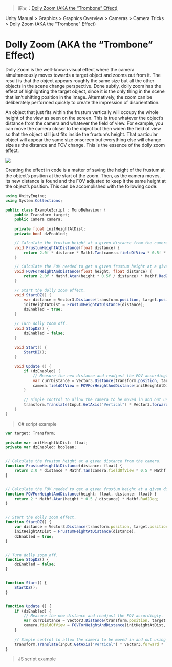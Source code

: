 > 原文：[Dolly Zoom (AKA the “Trombone” Effect)](http://docs.unity3d.com/Manual/DollyZoom.html)

Unity Manual > Graphics > Graphics Overview > Cameras > Camera Tricks > Dolly Zoom (AKA the "Trombone" Effect)

# Dolly Zoom (AKA the “Trombone” Effect)

Dolly Zoom is the well-known visual effect where the camera simultaneously moves towards a target object and zooms out from it. The result is that the object appears roughly the same size but all the other objects in the scene change perspective. Done subtly, dolly zoom has the effect of highlighting the target object, since it is the only thing in the scene that isn’t shifting position in the image. Alternatively, the zoom can be deliberately performed quickly to create the impression of disorientation.

An object that just fits within the frustum vertically will occupy the whole height of the view as seen on the screen. This is true whatever the object’s distance from the camera and whatever the field of view. For example, you can move the camera closer to the object but then widen the field of view so that the object still just fits inside the frustum’s height. That particular object will appear the same size onscreen but everything else will change size as the distance and FOV change. This is the essence of the dolly zoom effect.

![](http://docs.unity3d.com/uploads/Main/EqualFrustumHeight.png)

Creating the effect in code is a matter of saving the height of the frustum at the object’s position at the start of the zoom. Then, as the camera moves, its new distance is found and the FOV adjusted to keep it the same height at the object’s position. This can be accomplished with the following code:

```c#
using UnityEngine;
using System.Collections;

public class ExampleScript : MonoBehaviour {
    public Transform target;
    public Camera camera;
    
    private float initHeightAtDist;
    private bool dzEnabled;

    // Calculate the frustum height at a given distance from the camera.
    void FrustumHeightAtDistance(float distance) {
        return 2.0f * distance * Mathf.Tan(camera.fieldOfView * 0.5f * Mathf.Deg2Rad);
    }

    // Calculate the FOV needed to get a given frustum height at a given distance.
    void FOVForHeightAndDistance(float height, float distance) {
        return 2.0f * Mathf.Atan(height * 0.5f / distance) * Mathf.Rad2Deg;
    }

    // Start the dolly zoom effect.
    void StartDZ() {
        var distance = Vector3.Distance(transform.position, target.position);
        initHeightAtDist = FrustumHeightAtDistance(distance);
        dzEnabled = true;
    }
    
    // Turn dolly zoom off.
    void StopDZ() {
        dzEnabled = false;
    }
    
    void Start() {
        StartDZ();
    }

    void Update () {
        if (dzEnabled) {
            // Measure the new distance and readjust the FOV accordingly.
            var currDistance = Vector3.Distance(transform.position, target.position);
            camera.fieldOfView = FOVForHeightAndDistance(initHeightAtDist, currDistance);
        }
        
        // Simple control to allow the camera to be moved in and out using the up/down arrows.
        transform.Translate(Input.GetAxis("Vertical") * Vector3.forward * Time.deltaTime * 5f);
    }
}
```
> C# script example

```js
var target: Transform;

private var initHeightAtDist: float;
private var dzEnabled: boolean;


// Calculate the frustum height at a given distance from the camera.
function FrustumHeightAtDistance(distance: float) {
    return 2.0 * distance * Mathf.Tan(camera.fieldOfView * 0.5 * Mathf.Deg2Rad);
}


// Calculate the FOV needed to get a given frustum height at a given distance.
function FOVForHeightAndDistance(height: float, distance: float) {
    return 2 * Mathf.Atan(height * 0.5 / distance) * Mathf.Rad2Deg;
}


// Start the dolly zoom effect.
function StartDZ() {
    var distance = Vector3.Distance(transform.position, target.position);
    initHeightAtDist = FrustumHeightAtDistance(distance);
    dzEnabled = true;
}


// Turn dolly zoom off.
function StopDZ() {
    dzEnabled = false;
}


function Start() {
    StartDZ();
}


function Update () {
    if (dzEnabled) {
        // Measure the new distance and readjust the FOV accordingly.
        var currDistance = Vector3.Distance(transform.position, target.position);
        camera.fieldOfView = FOVForHeightAndDistance(initHeightAtDist, currDistance);
    }
    
    // Simple control to allow the camera to be moved in and out using the up/down arrows.
    transform.Translate(Input.GetAxis("Vertical") * Vector3.forward * Time.deltaTime * 5);
}
```
> JS script example